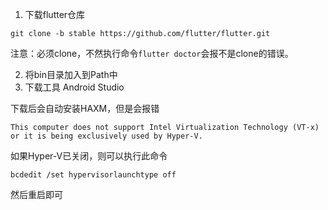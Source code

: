 1. 下载flutter仓库

```
git clone -b stable https://github.com/flutter/flutter.git
```

注意：必须clone，不然执行命令`flutter doctor`会报不是clone的错误。

2. 将bin目录加入到Path中
3. 下载工具 Android Studio

下载后会自动安装HAXM，但是会报错

```
This computer does not support Intel Virtualization Technology (VT-x) or it is being exclusively used by Hyper-V.
```

如果Hyper-V已关闭，则可以执行此命令

```
bcdedit /set hypervisorlaunchtype off
```

然后重启即可